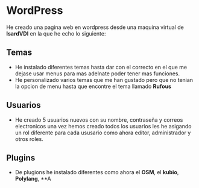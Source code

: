 # WordPress

He creado una pagina web en wordpress desde una maquina virtual de **IsardVDI** en la que he echo lo siguiente:

## Temas 

- He instalado diferentes temas hasta dar con el correcto en el que me dejase usar menus para mas adelnate poder tener mas funciones.
- He personalizado varios temas que me han gustado pero que no tenian la opcion de menu hasta que encontre el tema llamado **Rufous**

## Usuarios

- He creado 5 usuarios nuevos con su nombre, contraseña y correos electronicos una vez hemos creado todos los usuarios les he asigando un rol diferente para cada ususario como ahora editor, administrador y otros roles.

## Plugins 

- De plugions he instalado diferentes como ahora el **OSM**, el **kubio**, **Polylang**, **A 
